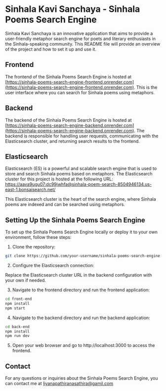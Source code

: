 # Sinhala Kavi Sanchaya - Sinhala Poems Search Engine

Sinhala Kavi Sanchaya is an innovative application that aims to provide a user-friendly metaphor search engine for poets and literary enthusiasts in the Sinhala-speaking community. This README file will provide an overview of the project and how to set it up and use it.

## Frontend
The frontend of the Sinhala Poems Search Engine is hosted at [https://sinhala-poems-search-engine-frontend.onrender.com](https://sinhala-poems-search-engine-frontend.onrender.com). This is the user interface where you can search for Sinhala poems using metaphors.

## Backend
The backend of the Sinhala Poems Search Engine is hosted at [https://sinhala-poems-search-engine-backend.onrender.com](https://sinhala-poems-search-engine-backend.onrender.com). The backend is responsible for handling user requests, communicating with the Elasticsearch cluster, and returning search results to the frontend.

## Elasticsearch
Elasticsearch (ES) is a powerful and scalable search engine that is used to store and search Sinhala poems based on metaphors. The Elasticsearch cluster for this project is hosted at the following URL: [https://aava9ugu07:dc99jwhfa@sinhala-poem-search-8504946134.us-east-1.bonsaisearch.net/](https://aava9ugu07:dc99jwhfa@sinhala-poem-search-8504946134.us-east-1.bonsaisearch.net)


This Elasticsearch cluster is the heart of the search engine, where Sinhala poems are indexed and can be searched using metaphors.

## Setting Up the Sinhala Poems Search Engine

To set up the Sinhala Poems Search Engine locally or deploy it to your own environment, follow these steps:

1. Clone the repository:
```bash
git clone https://github.com/your-username/sinhala-poems-search-engine.git
```

2. Configure the Elasticsearch connection:

Replace the Elasticsearch cluster URL in the backend configuration with your own if needed.

3. Navigate to the frontend directory and run the frontend application:

```bash
cd front-end
npm install
npm start
```

4. Navigate to the backend directory and run the backend application:
```bash
cd back-end
npm install
npm run dev
```

5. Open your web browser and go to http://localhost:3000 to access the frontend.

## Contact

For any questions or inquiries about the Sinhala Poems Search Engine, you can contact me at liyanapathiranasathira@gamil.com
